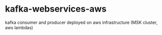 # kafka-webservices-aws
kafka consumer and producer deployed on aws infrastructure (MSK cluster, aws lambdas)
